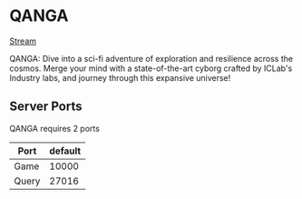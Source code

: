 # QANGA

[Stream](https://store.steampowered.com/app/1648190/QANGA/)

QANGA: Dive into a sci-fi adventure of exploration and resilience across the cosmos. Merge your mind with a state-of-the-art cyborg crafted by ICLab's Industry labs, and journey through this expansive universe! 

## Server Ports

QANGA requires 2 ports


| Port        | default |
|-------------|---------|
| Game        | 10000   |
| Query       | 27016   |